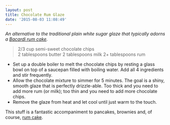```yaml
---
layout: post
title: Chocolate Rum Glaze
date: '2015-08-03 11:08:49'
---
```


*An alternative to the traditional plain white sugar glaze that typically adorns a [Bacardi rum cake](/rum-cake-from-the-gods/).*

> 2/3 cup semi-sweet chocolate chips  
2 tablespoons butter
2 tablespoons milk
2+ tablespoons rum

* Set up a double boiler to melt the chocolate chips by resting a glass bowl on top of a saucepan filled with boiling water. Add all 4 ingredients and stir frequently.
* Allow the chocolate mixture to simmer for 5 minutes. The goal is a shiny, smooth glaze that is perfectly drizzle-able. Too thick and you need to add more rum (or milk); too thin and you need to add more chocolate chips.
* Remove the glaze from heat and let cool until just warm to the touch. 

This stuff is a fantastic accompaniment to pancakes, brownies and, of course, [rum cake](/rum-cake-from-the-gods/).
